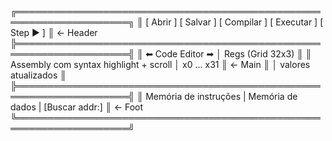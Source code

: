╔════════════════════════════════════════════════════════════════════╗
║ [ Abrir ] [ Salvar ] [ Compilar ] [ Executar ] [ Step ▶ ]          ║  ← Header
╠════════════════════════════════════════════════════════════════════╣
║             ⬅ Code Editor ➡              │   Regs (Grid 32x3)      ║
║ Assembly com syntax highlight + scroll   │   x0 ... x31            ║  ← Main
║                                          │   valores atualizados   ║
╠════════════════════════════════════════════════════════════════════╣
║ Memória de instruções     |  Memória de dados     | [Buscar addr:] ║  ← Foot
╚════════════════════════════════════════════════════════════════════╝

